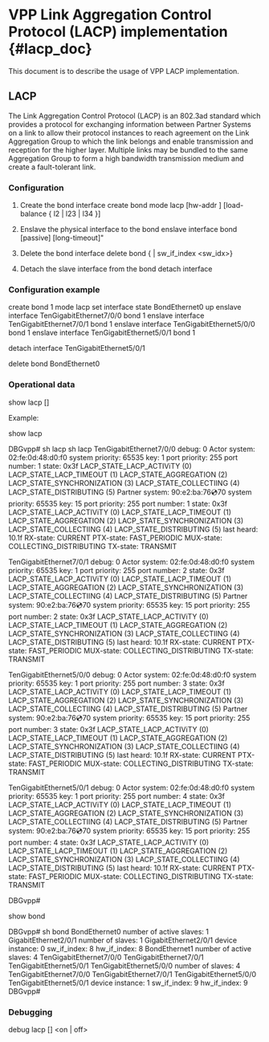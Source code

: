 # VPP Link Aggregation Control Protocol (LACP) implementation    {#lacp_doc}

This document is to describe the usage of VPP LACP implementation.


## LACP

The Link Aggregation Control Protocol (LACP) is an 802.3ad standard which
provides a protocol for exchanging information between Partner Systems on a
link to allow their protocol instances to reach agreement on the Link Aggregation
Group to which the link belongs and enable transmission and reception for the
higher layer. Multiple links may be bundled to the same Aggregation Group to form
a high bandwidth transmission medium and create a fault-tolerant link.


### Configuration

1. Create the bond interface
create bond <id> mode lacp [hw-addr <mac-address>] [load-balance { l2 | l23 | l34 }]

2. Enslave the physical interface to the bond
enslave interface <interface> bond <id> [passive] [long-timeout]"

3. Delete the bond interface
delete bond {<interface> | sw_if_index <sw_idx>}

4. Detach the slave interface from the bond
detach interface <interface>

### Configuration example

create bond 1 mode lacp
set interface state BondEthernet0 up
enslave interface TenGigabitEthernet7/0/0 bond 1
enslave interface TenGigabitEthernet7/0/1 bond 1
enslave interface TenGigabitEthernet5/0/0 bond 1
enslave interface TenGigabitEthernet5/0/1 bond 1

detach interface TenGigabitEthernet5/0/1

delete bond BondEthernet0

### Operational data

show lacp [<interface>]

Example:

show lacp


DBGvpp# sh lacp
sh lacp
  TenGigabitEthernet7/0/0
    debug: 0
    Actor
      system: 02:fe:0d:48:d0:f0
      system priority: 65535
      key: 1
      port priority: 255
      port number: 1
      state: 0x3f
        LACP_STATE_LACP_ACTIViTY (0)
        LACP_STATE_LACP_TIMEOUT (1)
        LACP_STATE_AGGREGATION (2)
        LACP_STATE_SYNCHRONIZATION (3)
        LACP_STATE_COLLECTIING (4)
        LACP_STATE_DISTRIBUTING (5)
    Partner
      system: 90:e2:ba:76:cd:70
      system priority: 65535
      key: 15
      port priority: 255
      port number: 1
      state: 0x3f
        LACP_STATE_LACP_ACTIViTY (0)
        LACP_STATE_LACP_TIMEOUT (1)
        LACP_STATE_AGGREGATION (2)
        LACP_STATE_SYNCHRONIZATION (3)
        LACP_STATE_COLLECTIING (4)
        LACP_STATE_DISTRIBUTING (5)
      last heard: 10.1f
    RX-state: CURRENT
    PTX-state: FAST_PERIODIC
    MUX-state: COLLECTING_DISTRIBUTING
    TX-state: TRANSMIT

  TenGigabitEthernet7/0/1
    debug: 0
    Actor
      system: 02:fe:0d:48:d0:f0
      system priority: 65535
      key: 1
      port priority: 255
      port number: 2
      state: 0x3f
        LACP_STATE_LACP_ACTIViTY (0)
        LACP_STATE_LACP_TIMEOUT (1)
        LACP_STATE_AGGREGATION (2)
        LACP_STATE_SYNCHRONIZATION (3)
        LACP_STATE_COLLECTIING (4)
        LACP_STATE_DISTRIBUTING (5)
    Partner
      system: 90:e2:ba:76:cd:70
      system priority: 65535
      key: 15
      port priority: 255
      port number: 2
      state: 0x3f
        LACP_STATE_LACP_ACTIViTY (0)
        LACP_STATE_LACP_TIMEOUT (1)
        LACP_STATE_AGGREGATION (2)
        LACP_STATE_SYNCHRONIZATION (3)
        LACP_STATE_COLLECTIING (4)
        LACP_STATE_DISTRIBUTING (5)
      last heard: 10.1f
    RX-state: CURRENT
    PTX-state: FAST_PERIODIC
    MUX-state: COLLECTING_DISTRIBUTING
    TX-state: TRANSMIT

  TenGigabitEthernet5/0/0
    debug: 0
    Actor
      system: 02:fe:0d:48:d0:f0
      system priority: 65535
      key: 1
      port priority: 255
      port number: 3
      state: 0x3f
        LACP_STATE_LACP_ACTIViTY (0)
        LACP_STATE_LACP_TIMEOUT (1)
        LACP_STATE_AGGREGATION (2)
        LACP_STATE_SYNCHRONIZATION (3)
        LACP_STATE_COLLECTIING (4)
        LACP_STATE_DISTRIBUTING (5)
    Partner
      system: 90:e2:ba:76:cd:70
      system priority: 65535
      key: 15
      port priority: 255
      port number: 3
      state: 0x3f
        LACP_STATE_LACP_ACTIViTY (0)
        LACP_STATE_LACP_TIMEOUT (1)
        LACP_STATE_AGGREGATION (2)
        LACP_STATE_SYNCHRONIZATION (3)
        LACP_STATE_COLLECTIING (4)
        LACP_STATE_DISTRIBUTING (5)
      last heard: 10.1f
    RX-state: CURRENT
    PTX-state: FAST_PERIODIC
    MUX-state: COLLECTING_DISTRIBUTING
    TX-state: TRANSMIT

  TenGigabitEthernet5/0/1
    debug: 0
    Actor
      system: 02:fe:0d:48:d0:f0
      system priority: 65535
      key: 1
      port priority: 255
      port number: 4
      state: 0x3f
        LACP_STATE_LACP_ACTIViTY (0)
        LACP_STATE_LACP_TIMEOUT (1)
        LACP_STATE_AGGREGATION (2)
        LACP_STATE_SYNCHRONIZATION (3)
        LACP_STATE_COLLECTIING (4)
        LACP_STATE_DISTRIBUTING (5)
    Partner
      system: 90:e2:ba:76:cd:70
      system priority: 65535
      key: 15
      port priority: 255
      port number: 4
      state: 0x3f
        LACP_STATE_LACP_ACTIViTY (0)
        LACP_STATE_LACP_TIMEOUT (1)
        LACP_STATE_AGGREGATION (2)
        LACP_STATE_SYNCHRONIZATION (3)
        LACP_STATE_COLLECTIING (4)
        LACP_STATE_DISTRIBUTING (5)
      last heard: 10.1f
    RX-state: CURRENT
    PTX-state: FAST_PERIODIC
    MUX-state: COLLECTING_DISTRIBUTING
    TX-state: TRANSMIT

DBGvpp#

show bond


DBGvpp# sh bond
BondEthernet0
  number of active slaves: 1
    GigabitEthernet2/0/1
  number of slaves: 1
    GigabitEthernet2/0/1
  device instance: 0
  sw_if_index: 8
  hw_if_index: 8
BondEthernet1
  number of active slaves: 4
    TenGigabitEthernet7/0/0
    TenGigabitEthernet7/0/1
    TenGigabitEthernet5/0/1
    TenGigabitEthernet5/0/0
  number of slaves: 4
    TenGigabitEthernet7/0/0
    TenGigabitEthernet7/0/1
    TenGigabitEthernet5/0/0
    TenGigabitEthernet5/0/1
  device instance: 1
  sw_if_index: 9
  hw_if_index: 9
DBGvpp#

### Debugging

debug lacp [<interface>] <on | off>